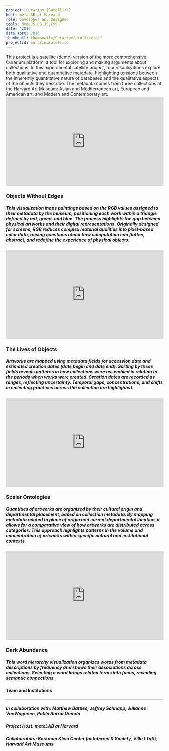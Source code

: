 ```yaml
---
project: Curarium (Satellite)
host: metaLAB at Harvard
role: Developer and Designer
tools: NodeJS,D3,JS,CSS
date: '2016'
date_sort: 2016
thumbnail: thumbnails/CurariumSatellite.gif
projectid: curariumsatellite
---
```


<!-- Project overview -->
<div class="project">
  This project is a satellite (demo) version of the more comprehensive Curarium platform, a tool for exploring and making arguments about collections. In this experimental satellite project, four visualizations explore both qualitative and quantitative metadata, highlighting tensions between the inherently quantitative nature of databases and the qualitative aspects of the objects they describe. The metadata comes from three collections at the Harvard Art Museum: Asian and Mediterranean art, European and American art, and Modern and Contemporary art.
</div>

<!-- Section: Sample project -->
<div class="project">
  <div style="padding:56.25% 0 0 0;position:relative;">
    <iframe
      allow="autoplay; fullscreen; picture-in-picture; clipboard-write; encrypted-media"
      frameborder="0"
      src="https://player.vimeo.com/video/1078120135?h=dd59005dbf&amp;badge=0&amp;autopause=1&amp;player_id=0&amp;app_id=58479"
      style="position:absolute;top:0;left:0;width:100%;height:100%;"
      title="Curarium (Satellite) - Objects Without Edges"
    ></iframe>
  </div>

  ### Objects Without Edges

  ##### This visualization maps paintings based on the RGB values assigned to their metadata by the museum, positioning each work within a triangle defined by red, green, and blue. The process highlights the gap between physical artworks and their digital representations. Originally designed for screens, RGB reduces complex material qualities into pixel-based color data, raising questions about how computation can flatten, abstract, and redefine the experience of physical objects.
</div>

<!-- Section: Sample project -->
<div class="project">
  <div style="padding:56.25% 0 0 0;position:relative;">
    <iframe
      allow="autoplay; fullscreen; picture-in-picture; clipboard-write; encrypted-media"
      frameborder="0"
      src="https://player.vimeo.com/video/1078736317?h=6037e86df4&amp;badge=0&amp;autopause=1&amp;player_id=0&amp;app_id=58479"
      data-ready="true"
      style="position:absolute;top:0;left:0;width:100%;height:100%;"
      title="Curarium (Satellite) - The Lives of Objects"
    ></iframe>
  </div>

  ### The Lives of Objects

  ##### Artworks are mapped using metadata fields for accession date and estimated creation dates (date begin and date end). Sorting by these fields reveals patterns in how collections were assembled in relation to the periods when works were created. Creation dates are recorded as ranges, reflecting uncertainty. Temporal gaps, concentrations, and shifts in collecting practices across the collection are highlighted.
</div>

<!-- Section: Sample project -->
<div class="project">
  <div style="padding:56.25% 0 0 0;position:relative;">
    <iframe
      allow="autoplay; fullscreen; picture-in-picture; clipboard-write; encrypted-media"
      frameborder="0"
      src="https://player.vimeo.com/video/1078738450?h=427ef69e78&amp;badge=0&amp;autopause=1&amp;player_id=0&amp;app_id=58479"
      data-ready="true"
      style="position:absolute;top:0;left:0;width:100%;height:100%;"
      title="Curarium (Satellite) - Scalar Ontologies"
    ></iframe>
  </div>

  ### Scalar Ontologies

  ##### Quantities of artworks are organized by their cultural origin and departmental placement, based on collection metadata. By mapping metadata related to place of origin and current departmental location, it allows for a comparative view of how artworks are distributed across categories. This approach highlights patterns in the volume and concentration of artworks within specific cultural and institutional contexts.
</div>

<!-- Section: Sample project -->
<div class="project">
  <div style="padding:56.25% 0 0 0;position:relative;">
    <iframe
      allow="autoplay; fullscreen; picture-in-picture; clipboard-write; encrypted-media"
      frameborder="0"
      src="https://player.vimeo.com/video/1078739690?h=a88fa10474&amp;badge=0&amp;autopause=1&amp;player_id=0&amp;app_id=58479"
      style="position:absolute;top:0;left:0;width:100%;height:100%;"
      title="Currarium (Satellite) - Dark Abundance"
    ></iframe>
  </div>

  ### Dark Abundance

  ##### This word hierarchy visualization organizes words from metadata descriptions by frequency and shows their associations across collections. Selecting a word brings related terms into focus, revealing semantic connections.
</div>

<!-- Section: Credits -->
<div class="project-credits">

  #### Team and Institutions
  ---
  ##### In collaboration with: Matthew Battles, Jeffrey Schnapp, Julianne VanWagenen, Pablo Barría Urenda
  ##### Project Host: meteLAB at Harvard
  ##### Collaborators: Berkman Klein Center for Internet & Society, Villa I Tatti, Harvard Art Museums

</div>